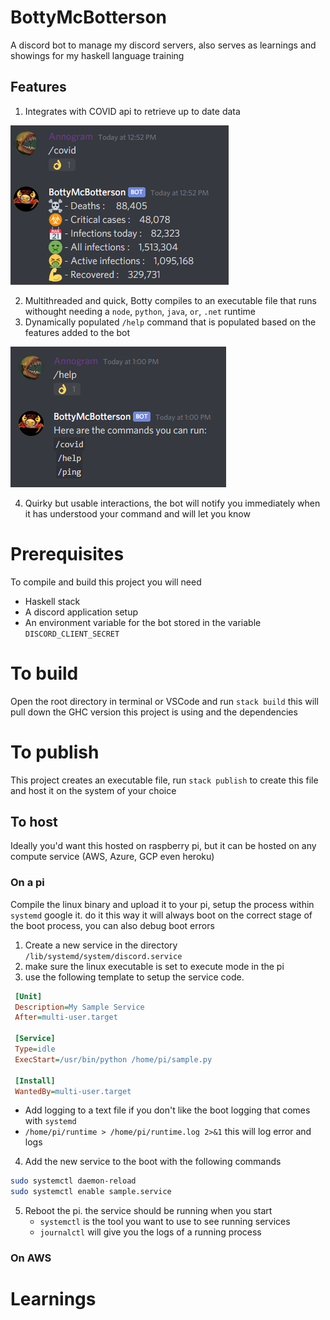 # BottyMcBotterson

A discord bot to manage my discord servers, also serves as learnings and showings for my haskell language training

## Features

1. Integrates with COVID api to retrieve up to date data

![covid](res/covid.png)

2. Multithreaded and quick, Botty compiles to an executable file that runs withought needing a `node`, `python`, `java`, `or`, `.net` runtime
3. Dynamically populated `/help` command that is populated based on the features added to the bot

![help](res/help.png)

4. Quirky but usable interactions, the bot will notify you immediately when it has understood your command and will let you know

# Prerequisites

To compile and build this project you will need

- Haskell stack
- A discord application setup
- An environment variable for the bot stored in the variable `DISCORD_CLIENT_SECRET`

# To build

Open the root directory in terminal or VSCode and run `stack build` this will pull down the GHC version this project is using and the dependencies

# To publish

This project creates an executable file, run `stack publish` to create this file and host it on the system of your choice

## To host

Ideally you'd want this hosted on raspberry pi, but it can be hosted on any compute service (AWS, Azure, GCP even heroku)

### On a pi

Compile the linux binary and upload it to your pi, setup the process within `systemd` google it. do it this way it will always boot on the correct stage of the boot process, you can also debug boot errors

1. Create a new service in the directory `/lib/systemd/system/discord.service`
2. make sure the linux executable is set to execute mode in the pi
3. use the following template to setup the service code. 
```ini
 [Unit]
 Description=My Sample Service
 After=multi-user.target

 [Service]
 Type=idle
 ExecStart=/usr/bin/python /home/pi/sample.py

 [Install]
 WantedBy=multi-user.target
```
- Add logging to a text file if you don't like the boot logging that comes with `systemd`
- `/home/pi/runtime > /home/pi/runtime.log 2>&1` this will log error and logs
4. Add the new service to the boot with the following commands
```bash
sudo systemctl daemon-reload
sudo systemctl enable sample.service
```
5. Reboot the pi. the service should be running when you start
    - `systemctl` is the tool you want to use to see running services
    - `journalctl` will give you the logs of a running process

### On AWS



# Learnings
